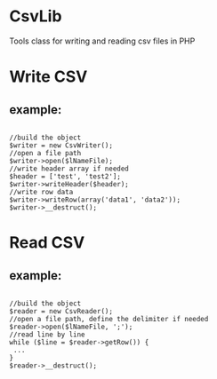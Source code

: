 # CsvLib

Tools class for writing and reading csv files in PHP

# Write CSV

## example:
<pre><code>
//build the object
$writer = new CsvWriter();
//open a file path
$writer->open($lNameFile);
//write header array if needed
$header = ['test', 'test2'];
$writer->writeHeader($header);
//write row data
$writer->writeRow(array('data1', 'data2'));
$writer->__destruct();
</code></pre>


# Read CSV

## example:
<pre><code>
//build the object
$reader = new CsvReader();
//open a file path, define the delimiter if needed
$reader->open($lNameFile, ';');
//read line by line
while ($line = $reader->getRow()) {
 ...
}
$reader->__destruct();
</code></pre>

